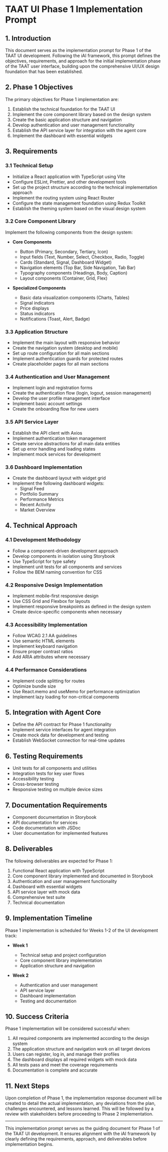 # TAAT UI Phase 1 Implementation Prompt

## 1. Introduction

This document serves as the implementation prompt for Phase 1 of the TAAT UI development. Following the iAI framework, this prompt defines the objectives, requirements, and approach for the initial implementation phase of the TAAT user interface, building upon the comprehensive UI/UX design foundation that has been established.

## 2. Phase 1 Objectives

The primary objectives for Phase 1 implementation are:

1. Establish the technical foundation for the TAAT UI
2. Implement the core component library based on the design system
3. Create the basic application structure and navigation
4. Develop authentication and user management functionality
5. Establish the API service layer for integration with the agent core
6. Implement the dashboard with essential widgets

## 3. Requirements

### 3.1 Technical Setup

- Initialize a React application with TypeScript using Vite
- Configure ESLint, Prettier, and other development tools
- Set up the project structure according to the technical implementation approach
- Implement the routing system using React Router
- Configure the state management foundation using Redux Toolkit
- Establish the theming system based on the visual design system

### 3.2 Core Component Library

Implement the following components from the design system:

- **Core Components**
  - Button (Primary, Secondary, Tertiary, Icon)
  - Input fields (Text, Number, Select, Checkbox, Radio, Toggle)
  - Cards (Standard, Signal, Dashboard Widget)
  - Navigation elements (Top Bar, Side Navigation, Tab Bar)
  - Typography components (Headings, Body, Caption)
  - Layout components (Container, Grid, Flex)

- **Specialized Components**
  - Basic data visualization components (Charts, Tables)
  - Signal indicators
  - Price displays
  - Status indicators
  - Notifications (Toast, Alert, Badge)

### 3.3 Application Structure

- Implement the main layout with responsive behavior
- Create the navigation system (desktop and mobile)
- Set up route configuration for all main sections
- Implement authentication guards for protected routes
- Create placeholder pages for all main sections

### 3.4 Authentication and User Management

- Implement login and registration forms
- Create the authentication flow (login, logout, session management)
- Develop the user profile management interface
- Implement basic account settings
- Create the onboarding flow for new users

### 3.5 API Service Layer

- Establish the API client with Axios
- Implement authentication token management
- Create service abstractions for all main data entities
- Set up error handling and loading states
- Implement mock services for development

### 3.6 Dashboard Implementation

- Create the dashboard layout with widget grid
- Implement the following dashboard widgets:
  - Signal Feed
  - Portfolio Summary
  - Performance Metrics
  - Recent Activity
  - Market Overview

## 4. Technical Approach

### 4.1 Development Methodology

- Follow a component-driven development approach
- Develop components in isolation using Storybook
- Use TypeScript for type safety
- Implement unit tests for all components and services
- Follow the BEM naming convention for CSS

### 4.2 Responsive Design Implementation

- Implement mobile-first responsive design
- Use CSS Grid and Flexbox for layouts
- Implement responsive breakpoints as defined in the design system
- Create device-specific components when necessary

### 4.3 Accessibility Implementation

- Follow WCAG 2.1 AA guidelines
- Use semantic HTML elements
- Implement keyboard navigation
- Ensure proper contrast ratios
- Add ARIA attributes where necessary

### 4.4 Performance Considerations

- Implement code splitting for routes
- Optimize bundle size
- Use React.memo and useMemo for performance optimization
- Implement lazy loading for non-critical components

## 5. Integration with Agent Core

- Define the API contract for Phase 1 functionality
- Implement service interfaces for agent integration
- Create mock data for development and testing
- Establish WebSocket connection for real-time updates

## 6. Testing Requirements

- Unit tests for all components and utilities
- Integration tests for key user flows
- Accessibility testing
- Cross-browser testing
- Responsive testing on multiple device sizes

## 7. Documentation Requirements

- Component documentation in Storybook
- API documentation for services
- Code documentation with JSDoc
- User documentation for implemented features

## 8. Deliverables

The following deliverables are expected for Phase 1:

1. Functional React application with TypeScript
2. Core component library implemented and documented in Storybook
3. Authentication and user management functionality
4. Dashboard with essential widgets
5. API service layer with mock data
6. Comprehensive test suite
7. Technical documentation

## 9. Implementation Timeline

Phase 1 implementation is scheduled for Weeks 1-2 of the UI development track:

- **Week 1**
  - Technical setup and project configuration
  - Core component library implementation
  - Application structure and navigation

- **Week 2**
  - Authentication and user management
  - API service layer
  - Dashboard implementation
  - Testing and documentation

## 10. Success Criteria

Phase 1 implementation will be considered successful when:

1. All required components are implemented according to the design system
2. The application structure and navigation work on all target devices
3. Users can register, log in, and manage their profiles
4. The dashboard displays all required widgets with mock data
5. All tests pass and meet the coverage requirements
6. Documentation is complete and accurate

## 11. Next Steps

Upon completion of Phase 1, the implementation response document will be created to detail the actual implementation, any deviations from the plan, challenges encountered, and lessons learned. This will be followed by a review with stakeholders before proceeding to Phase 2 implementation.

---

This implementation prompt serves as the guiding document for Phase 1 of the TAAT UI development. It ensures alignment with the iAI framework by clearly defining the requirements, approach, and deliverables before implementation begins.
